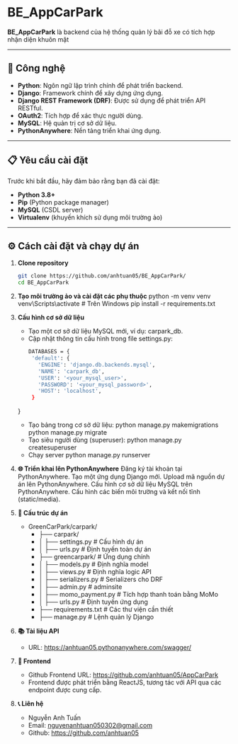 # BE_AppCarPark

**BE_AppCarPark** là backend của hệ thống quản lý bãi đỗ xe có tích hợp nhận diện khuôn mặt

---

## 🚀 **Công nghệ**

- **Python**: Ngôn ngữ lập trình chính để phát triển backend.
- **Django**: Framework chính để xây dựng ứng dụng.
- **Django REST Framework (DRF)**: Được sử dụng để phát triển API RESTful.
- **OAuth2**: Tích hợp để xác thực người dùng.
- **MySQL**: Hệ quản trị cơ sở dữ liệu.
- **PythonAnywhere**: Nền tảng triển khai ứng dụng.

---

## 📋 **Yêu cầu cài đặt**

Trước khi bắt đầu, hãy đảm bảo rằng bạn đã cài đặt:

- **Python 3.8+**
- **Pip** (Python package manager)
- **MySQL** (CSDL server)
- **Virtualenv** (khuyến khích sử dụng môi trường ảo)

---

## ⚙️ **Cách cài đặt và chạy dự án**

1. **Clone repository**

   ```bash
   git clone https://github.com/anhtuan05/BE_AppCarPark/
   cd BE_AppCarPark
   
2. **Tạo môi trường ảo và cài đặt các phụ thuộc**
    python -m venv venv
    venv\Scripts\activate           # Trên Windows
    pip install -r requirements.txt
   
3. **Cấu hình cơ sở dữ liệu**
   - Tạo một cơ sở dữ liệu MySQL mới, ví dụ: carpark_db.
   - Cập nhật thông tin cấu hình trong file settings.py:
     ```bash
     DATABASES = {
      'default': {
        'ENGINE': 'django.db.backends.mysql',
        'NAME': 'carpark_db',
        'USER': '<your_mysql_user>',
        'PASSWORD': '<your_mysql_password>',
        'HOST': 'localhost',
      }
    }
   
   - Tạo bảng trong cơ sở dữ liệu:
       python manage.py makemigrations
       python manage.py migrate
   - Tạo siêu người dùng (superuser):
       python manage.py createsuperuser
   - Chạy server
       python manage.py runserver

4. **🌐 Triển khai lên PythonAnywhere**
    Đăng ký tài khoản tại PythonAnywhere.
    Tạo một ứng dụng Django mới.
    Upload mã nguồn dự án lên PythonAnywhere.
    Cấu hình cơ sở dữ liệu MySQL trên PythonAnywhere.
    Cấu hình các biến môi trường và kết nối tĩnh (static/media).

5. **📂 Cấu trúc dự án**
   - GreenCarPark/carpark/
     - ├── carpark/
     - │   ├── settings.py        # Cấu hình dự án
     - │   ├── urls.py            # Định tuyến toàn dự án
     - ├── greencarpark/          # Ứng dụng chính
     - │   ├── models.py          # Định nghĩa model
     - │   ├── views.py           # Định nghĩa logic API
     - │   ├── serializers.py     # Serializers cho DRF
     - │   ├── admin.py           # adminsite
     - │   ├── momo_payment.py    # Tích hợp thanh toán bằng MoMo
     - │   ├── urls.py            # Định tuyến ứng dụng
     - ├── requirements.txt       # Các thư viện cần thiết
     - ├── manage.py              # Lệnh quản lý Django

6. **📚 Tài liệu API**
   - URL: https://anhtuan05.pythonanywhere.com/swagger/
   
7. **🎨 Frontend**
   - Github Frontend URL: https://github.com/anhtuan05/AppCarPark
   - Frontend được phát triển bằng ReactJS, tương tác với API qua các endpoint được cung cấp.
    
8. **📞 Liên hệ**
   - Nguyễn Anh Tuấn
   - Email: nguyenanhtuan050302@gmail.com
   - Github: https://github.com/anhtuan05

